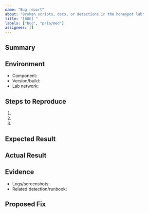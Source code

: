 ```yaml
---
name: "Bug report"
about: "Broken scripts, docs, or detections in the honeypot lab"
title: "[BUG] "
labels: ["bug", "prio/med"]
assignees: []
---
```


## Summary

<!-- Describe what broke and where you saw it -->

## Environment

- Component: <!-- e.g. pfSense, Wazuh, Windows, AWS -->
- Version/build: <!-- include OS, script tag, or commit -->
- Lab network: <!-- WAN/LAN/DMZ -->

## Steps to Reproduce

1. 
2. 
3. 

## Expected Result

<!-- What should have happened -->

## Actual Result

<!-- What actually happened; include error messages or logs -->

## Evidence

- Logs/screenshots: <!-- attach sanitized files -->
- Related detection/runbook: 

## Proposed Fix

<!-- Optional: ideas to remediate -->
